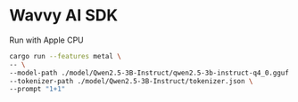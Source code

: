 # Wavvy AI SDK

Run with Apple CPU

```bash
cargo run --features metal \
-- \
--model-path ./model/Qwen2.5-3B-Instruct/qwen2.5-3b-instruct-q4_0.gguf \
--tokenizer-path ./model/Qwen2.5-3B-Instruct/tokenizer.json \
--prompt "1+1"
```
